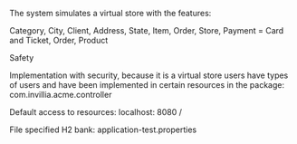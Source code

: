 The system simulates a virtual store with the features:

Category, City, Client, Address, State, Item, Order, Store, Payment = Card and Ticket, Order, Product

Safety

Implementation with security, because it is a virtual store users have types of users and have been implemented in certain resources in the package: com.invillia.acme.controller

Default access to resources: localhost: 8080 /

File specified H2 bank: application-test.properties
